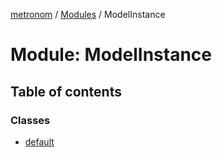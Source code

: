 [metronom](../README.md) / [Modules](../modules.md) / ModelInstance

# Module: ModelInstance

## Table of contents

### Classes

- [default](../classes/ModelInstance.default.md)
